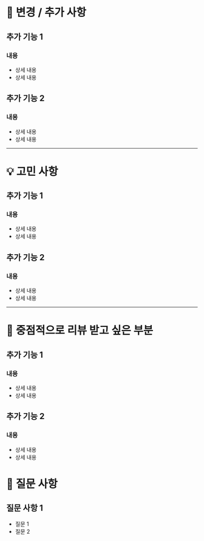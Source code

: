# 🔨 변경 / 추가 사항
## 추가 기능 1
### 내용 
- 상세 내용
- 상세 내용
## 추가 기능 2
### 내용
- 상세 내용
- 상세 내용
- - -
# 💡 고민 사항
## 추가 기능 1
### 내용
- 상세 내용
- 상세 내용
## 추가 기능 2
### 내용
- 상세 내용
- 상세 내용
- - -
# 📌 중점적으로 리뷰 받고 싶은 부분
## 추가 기능 1
### 내용
- 상세 내용
- 상세 내용
## 추가 기능 2
### 내용
- 상세 내용
- 상세 내용
# 📌 질문 사항
## 질문 사항 1
- 질문 1
- 질문 2

